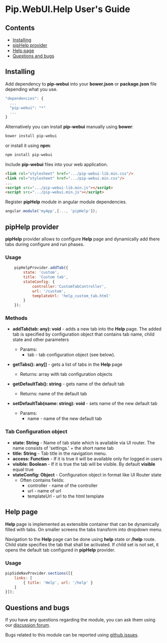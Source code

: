 # Pip.WebUI.Help User's Guide

## <a name="contents"></a> Contents
- [Installing](#install)
- [pipHelp provider](#help_provider)
- [Help page](#help_page)
- [Questions and bugs](#issues)


## <a name="install"></a> Installing

Add dependency to **pip-webui** into your **bower.json** or **package.json** file depending what you use.
```javascript
"dependencies": {
  ...
  "pip-webui": "*"
  ...
}
```

Alternatively you can install **pip-webui** manually using **bower**:
```bash
bower install pip-webui
```

or install it using **npm**:
```bash
npm install pip-webui
```

Include **pip-webui** files into your web application.
```html
<link rel="stylesheet" href=".../pip-webui-lib.min.css"/>
<link rel="stylesheet" href=".../pip-webui.min.css"/>
...
<script src=".../pip-webui-lib.min.js"></script>
<script src=".../pip-webui.min.js"></script>
```

Register **pipHelp** module in angular module dependencies.
```javascript
angular.module('myApp',[..., 'pipHelp']);
```

## <a name="help_provider"></a> pipHelp provider

**pipHelp** provider allows to configure **Help** page
and dynamically add there tabs during configure and run phases.

### Usage
```javascript
    pipHelpProvider.addTab({
        state: 'custom',
        title: 'Custom tab',
        stateConfig: {
            controller:'CustomTabController',
            url: '/custom',
            templateUrl: 'help_custom_tab.html'
        }
    });
```

### Methods

* **addTab(tab: any): void** - adds a new tab into the **Help** page. The added tab is specified by configuration object that contains tab name, child state and other parameters
  - Params:
    + tab - tab configuration object (see below).

* **getTabs(): any[]** - gets a list of tabs in the **Help** page
  - Returns: array with tab configuration objects
  
* **getDefaultTab(): string** - gets name of the default tab
  - Returns: name of the default tab

* **setDefaultTab(name: string): void** - sets name of the new default tab
  - Params:
    + name - name of the new default tab

### Tab Configuration object

* **state: String** - Name of tab state which is available via UI router. The name consists of 'settings.' + the short name tab
* **title: String** - Tab title in the navigation menu.
* **access: Function** - If it is true it will be available only for logged in users
* **visible: Boolean** - If it is true the tab will be visible. By default **visible** equal true
* **stateConfig: Object** - Configuration object in format like UI Router state
    - Often contains fields:
        + controller - name of the controller
        + url - name of url
        + templateUrl - url to the html template


## <a name="help_page"></a> Help page

**Help** page is implemented as extensible container that can be dynamically filled with tabs.
On smaller screens the tabs transform into dropdown menu.

Navigation to the **Help** page can be done using **help** state or **/help** route. 
Child state specifies the tab that shall be activated. If child set is not set, it opens the default tab
configured in **pipHelp** provider.

### Usage

```javascript
pipSideNavProvider.sections([{
    links: [
        { title: 'Help', url: '/help' }
    ]
}]);
```

## <a name="issues"></a> Questions and bugs

If you have any questions regarding the module, you can ask them using our 
[discussion forum](https://groups.google.com/forum/#!forum/pip-webui).

Bugs related to this module can be reported using [github issues](https://github.com/pip-webui/pip-webui-help/issues).
